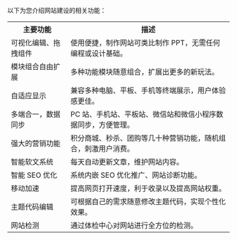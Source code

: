 以下为您介绍网站建设的相关功能：
<table>
<tr>
<th>主要功能</th>
<th>描述</th>
</tr>
<tr>
<td>可视化编辑、拖拽组件</td>
<td>使用便捷，制作网站可类比制作 PPT，无需任何编程或设计基础。</td>
</tr>
<tr>
<td>模块组合自由扩展 </td>
<td>多种功能模块随意组合，扩展出更多的新玩法。</td>
</tr>
<tr>
<td>自适应显示</td>
<td>兼容多种电脑、平板、手机等终端展示，用户体验感更佳。</td>
</tr>
<tr>
<td>多端合一，数据同步</td>
<td>PC 站、手机站、平板站、微信站和微信小程序数据同步，方便管理。</td>
</tr>
<tr>
<td>强大的营销功能</td>
<td>积分商城、秒杀、团购等几十种营销功能，随机组合，刺激用户消费。</td>
</tr>
<tr>
<td>智能软文系统</td>
<td>每天自动更新文章，维护网站内容。</td>
</tr>
<tr>
<td>智能 SEO 优化</td>
<td>系统内嵌 SEO 优化推广、网站诊断功能。</td>
</tr>
<tr>
<td>移动加速</td>
<td>提高网页打开速度，利于收录以及提高网站权重。</td>
</tr>
<tr>
<td>主题代码编辑</td>
<td>可根据自己的需求随意修改主题代码，实现个性化效果。</td>
</tr>
<tr>
<td>网站检测</td>
<td>通过体检中心对网站进行全方位的检测。</td>
</tr>
</table>



